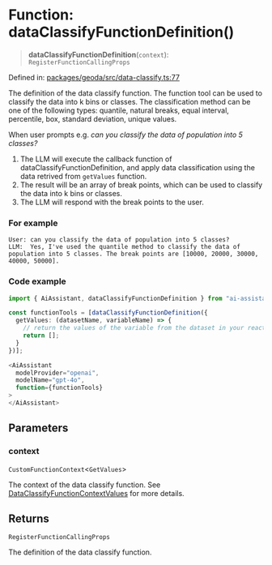 # Function: dataClassifyFunctionDefinition()

> **dataClassifyFunctionDefinition**(`context`): `RegisterFunctionCallingProps`

Defined in: [packages/geoda/src/data-classify.ts:77](https://github.com/GeoDaCenter/openassistant/blob/65e761aafcb8b3d759c0e5ae9c1cbe8e024f7128/packages/geoda/src/data-classify.ts#L77)

The definition of the data classify function. The function tool can be used to classify the data into k bins or classes.
The classification method can be one of the following types: quantile, natural breaks, equal interval, percentile, box, standard deviation, unique values.

When user prompts e.g. *can you classify the data of population into 5 classes?*

1. The LLM will execute the callback function of dataClassifyFunctionDefinition, and apply data classification using the data retrived from `getValues` function.
2. The result will be an array of break points, which can be used to classify the data into k bins or classes.
3. The LLM will respond with the break points to the user.

### For example
```
User: can you classify the data of population into 5 classes?
LLM:  Yes, I've used the quantile method to classify the data of population into 5 classes. The break points are [10000, 20000, 30000, 40000, 50000].
```

### Code example
```typescript
import { AiAssistant, dataClassifyFunctionDefinition } from "ai-assistant";

const functionTools = [dataClassifyFunctionDefinition({
  getValues: (datasetName, variableName) => {
    // return the values of the variable from the dataset in your react app
    return [];
  }
})];

<AiAssistant
  modelProvider="openai",
  modelName="gpt-4o",
  function={functionTools}
>
</AiAssistant>
```

## Parameters

### context

`CustomFunctionContext`\<`GetValues`\>

The context of the data classify function. See [DataClassifyFunctionContextValues](../type-aliases/DataClassifyFunctionContextValues.md) for more details.

## Returns

`RegisterFunctionCallingProps`

The definition of the data classify function.
